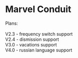 # Marvel Conduit

Plans:\
\
V2.3 - frequency switch support\
V2.4 - dismission support\
V3.0 - vacations support\
V4.0 - russian language support
